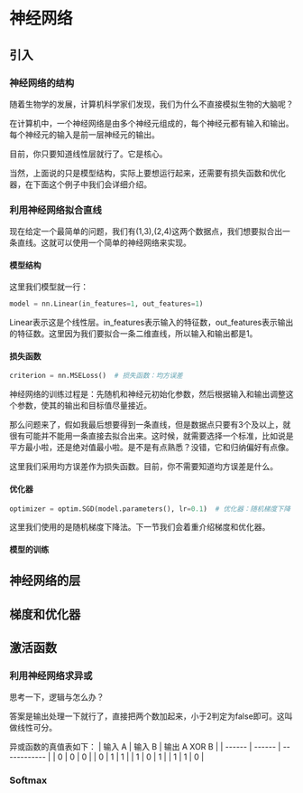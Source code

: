 # 神经网络
## 引入
### 神经网络的结构
随着生物学的发展，计算机科学家们发现，我们为什么不直接模拟生物的大脑呢？

在计算机中，一个神经网络是由多个神经元组成的，每个神经元都有输入和输出。每个神经元的输入是前一层神经元的输出。

目前，你只要知道线性层就行了。它是核心。

当然，上面说的只是模型结构，实际上要想运行起来，还需要有损失函数和优化器，在下面这个例子中我们会详细介绍。


### 利用神经网络拟合直线
现在给定一个最简单的问题，我们有(1,3),(2,4)这两个数据点，我们想要拟合出一条直线。这就可以使用一个简单的神经网络来实现。
#### 模型结构
这里我们模型就一行：
```python
model = nn.Linear(in_features=1, out_features=1)
```
Linear表示这是个线性层。in_features表示输入的特征数，out_features表示输出的特征数。这里因为我们要拟合一条二维直线，所以输入和输出都是1。
#### 损失函数
```python
criterion = nn.MSELoss()  # 损失函数：均方误差
```
神经网络的训练过程是：先随机和神经元初始化参数，然后根据输入和输出调整这个参数，使其的输出和目标值尽量接近。

那么问题来了，假如我最后想要得到一条直线，但是数据点只要有3个及以上，就很有可能并不能用一条直接去拟合出来。这时候，就需要选择一个标准，比如说是平方最小啦，还是绝对值最小啦。是不是有点熟悉？没错，它和归纳偏好有点像。

这里我们采用均方误差作为损失函数。目前，你不需要知道均方误差是什么。

#### 优化器
```python
optimizer = optim.SGD(model.parameters(), lr=0.1)  # 优化器：随机梯度下降
```
这里我们使用的是随机梯度下降法。下一节我们会着重介绍梯度和优化器。
#### 模型的训练

## 神经网络的层

## 梯度和优化器

## 激活函数
### 利用神经网络求异或

思考一下，逻辑与怎么办？

答案是输出处理一下就行了，直接把两个数加起来，小于2判定为false即可。这叫做线性可分。

异或函数的真值表如下：
| 输入 A | 输入 B | 输出 A XOR B |
| ------ | ------ | ------------ |
| 0      | 0      | 0            |
| 0      | 1      | 1            |
| 1      | 0      | 1            |
| 1      | 1      | 0            |

### Softmax

